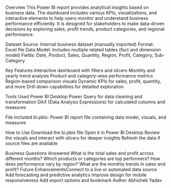 Overview
This Power BI report provides analytical insights based on business data. The dashboard includes various KPIs, visualizations, and interactive elements to help users monitor and understand business performance efficiently. It is designed for stakeholders to make data-driven decisions by exploring sales, profit trends, product categories, and regional performance.

Dataset
Source: Internal business dataset (manually imported)
Format: Excel file
Data Model: Includes multiple related tables (fact and dimension model)
Fields: Date, Product, Sales, Quantity, Region, Profit, Category, Sub-Category

Key Features
Interactive dashboard with filters and slicers
Monthly and yearly trend analysis
Product and category-wise performance metrics
Region-based comparison visuals
Dynamic KPIs for sales, profit, quantity, and more
Drill-down capabilities for detailed exploration

Tools Used
Power BI Desktop
Power Query for data cleaning and transformation
DAX (Data Analysis Expressions) for calculated columns and measures

File Included
bi.pbix: Power BI report file containing data model, visuals, and measures

How to Use
Download the bi.pbix file
Open it in Power BI Desktop
Review the visuals and interact with slicers for deeper insights
Refresh the data if source files are available

Business Questions Answered
What is the total sales and profit across different months?
Which products or categories are top performers?
How does performance vary by region?
What are the monthly trends in sales and profit?
Future EnhancementsConnect to a live or automated data source
Add forecasting and predictive analytics
Improve design for mobile responsiveness
Add export options and bookmark
Author
Abhishek Yadav
